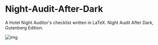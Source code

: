 # Night-Audit-After-Dark
A Hotel Night Auditor's checklist written in LaTeX. Night Audit After Dark, Gutenberg Edition. 

![img](/image/night-audit-after-dark-cover-page-screenshot.png)
